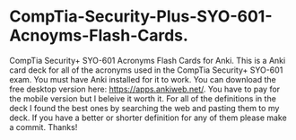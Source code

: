 # CompTia-Security-Plus-SYO-601-Acnoyms-Flash-Cards.
CompTia Security+ SYO-601 Acronyms Flash Cards for Anki.
This is a Anki card deck for all of the acronyms used in the CompTia Security+ SYO-601 exam.
You must have Anki installed for it to work.
You can download the free desktop version here: https://apps.ankiweb.net/.
You have to pay for the mobile version but I beleive it worth it.
For all of the definitions in the deck I found the best ones by searching the web and pasting them to my deck.
If you have a better or shorter definition for any of them please make a commit. Thanks!

